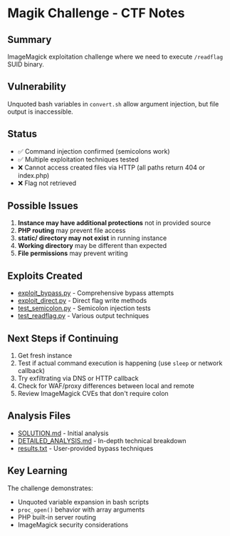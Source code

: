 # Magik Challenge - CTF Notes

## Summary
ImageMagick exploitation challenge where we need to execute `/readflag` SUID binary.

## Vulnerability
Unquoted bash variables in `convert.sh` allow argument injection, but file output is inaccessible.

## Status
- ✅ Command injection confirmed (semicolons work)
- ✅ Multiple exploitation techniques tested
- ❌ Cannot access created files via HTTP (all paths return 404 or index.php)
- ❌ Flag not retrieved

## Possible Issues
1. **Instance may have additional protections** not in provided source
2. **PHP routing** may prevent file access
3. **static/ directory may not exist** in running instance
4. **Working directory** may be different than expected
5. **File permissions** may prevent writing

## Exploits Created
- [exploit_bypass.py](exploit_bypass.py) - Comprehensive bypass attempts
- [exploit_direct.py](exploit_direct.py) - Direct flag write methods
- [test_semicolon.py](test_semicolon.py) - Semicolon injection tests
- [test_readflag.py](test_readflag.py) - Various output techniques

## Next Steps if Continuing
1. Get fresh instance
2. Test if actual command execution is happening (use `sleep` or network callback)
3. Try exfiltrating via DNS or HTTP callback
4. Check for WAF/proxy differences between local and remote
5. Review ImageMagick CVEs that don't require colon

## Analysis Files
- [SOLUTION.md](SOLUTION.md) - Initial analysis
- [DETAILED_ANALYSIS.md](DETAILED_ANALYSIS.md) - In-depth technical breakdown
- [results.txt](results.txt) - User-provided bypass techniques

## Key Learning
The challenge demonstrates:
- Unquoted variable expansion in bash scripts
- `proc_open()` behavior with array arguments
- PHP built-in server routing
- ImageMagick security considerations
